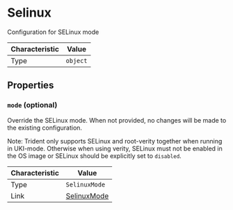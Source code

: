 <!-- THIS FILE IS AUTOMATICALLY GENERATED BY DOCBUILDER, DO NOT EDIT MANUALLY! -->

# Selinux

Configuration for SELinux mode

| Characteristic | Value    |
| -------------- | -------- |
| Type           | `object` |

## Properties

### `mode` (optional)

Override the SELinux mode. When not provided, no changes will be made to the existing configuration.

Note: Trident only supports SELinux and root-verity together when running in UKI-mode. Otherwise when using verity, SELinux must not be enabled in the OS image or SELinux should be explicitly set to `disabled`.

| Characteristic | Value                           |
| -------------- | ------------------------------- |
| Type           | `SelinuxMode`                   |
| Link           | [SelinuxMode](./SelinuxMode.md) |

